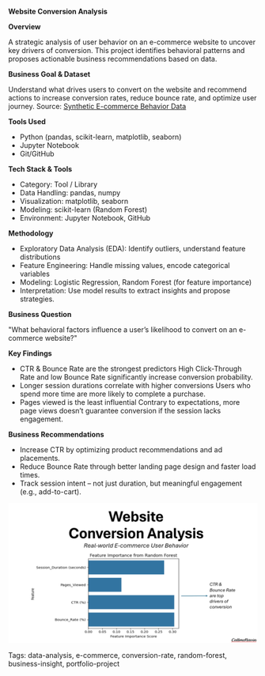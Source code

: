 **Website Conversion Analysis**

**Overview**

A strategic analysis of user behavior on an e-commerce website to uncover key drivers of conversion. This project identifies behavioral patterns and proposes actionable business recommendations based on data.

**Business Goal & Dataset**

Understand what drives users to convert on the website and recommend actions to increase conversion rates, reduce bounce rate, and optimize user journey.
Source: [Synthetic E-commerce Behavior Data](https://www.kaggle.com/datasets/itsrohithere/comprehensive-synthetic-e-commerce-behavior-data)

**Tools Used**

- Python (pandas, scikit-learn, matplotlib, seaborn)
- Jupyter Notebook
- Git/GitHub

**Tech Stack & Tools**

- Category:	Tool / Library
- Data Handling: pandas, numpy
- Visualization: matplotlib, seaborn
- Modeling: scikit-learn (Random Forest)
- Environment: Jupyter Notebook, GitHub

**Methodology**

- Exploratory Data Analysis (EDA): Identify outliers, understand feature distributions
- Feature Engineering: Handle missing values, encode categorical variables
- Modeling: Logistic Regression, Random Forest (for feature importance)
- Interpretation: Use model results to extract insights and propose strategies.

**Business Question**

"What behavioral factors influence a user’s likelihood to convert on an e-commerce website?"

**Key Findings**
- CTR & Bounce Rate are the strongest predictors	High Click-Through Rate and low Bounce Rate significantly increase conversion probability.
- Longer session durations correlate with higher conversions	Users who spend more time are more likely to complete a purchase.
- Pages viewed is the least influential	Contrary to expectations, more page views doesn’t guarantee conversion if the session lacks engagement.

**Business Recommendations**
- Increase CTR by optimizing product recommendations and ad placements.
- Reduce Bounce Rate through better landing page design and faster load times.
- Track session intent – not just duration, but meaningful engagement (e.g., add-to-cart).

<p align="center">
  <img src="images/Thumbnail.png" width="600"/>
</p>

Tags: data-analysis, e-commerce, conversion-rate, random-forest, business-insight, portfolio-project
